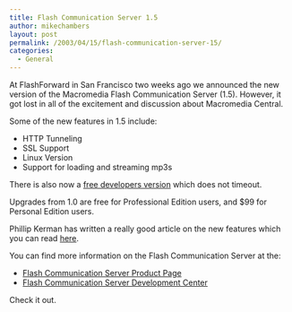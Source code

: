 ```yaml
---
title: Flash Communication Server 1.5
author: mikechambers
layout: post
permalink: /2003/04/15/flash-communication-server-15/
categories:
  - General
---
```



At FlashForward in San Francisco two weeks ago we announced the new version of the Macromedia Flash Communication Server (1.5). However, it got lost in all of the excitement and discussion about Macromedia Central.

Some of the new features in 1.5 include:

*   HTTP Tunneling
*   SSL Support
*   Linux Version
*   Support for loading and streaming mp3s

There is also now a [free developers version][1] which does not timeout.

Upgrades from 1.0 are free for Professional Edition users, and $99 for Personal Edition users.

Phillip Kerman has written a really good article on the new features which you can read [here][2].

You can find more information on the Flash Communication Server at the:

*   [Flash Communication Server Product Page][3]
*   [Flash Communication Server Development Center][4]

Check it out.

 [1]: http://www.macromedia.com/cfusion/tdrc/index.cfm?product=flashcom
 [2]: http://www.macromedia.com/devnet/mx/flashcom/articles/exploring.html
 [3]: http://www.macromedia.com/software/flashcom/
 [4]: http://www.macromedia.com/devnet/mx/flashcom